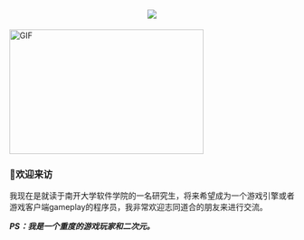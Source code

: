 <h1 align="center"> <img src="https://readme-typing-svg.herokuapp.com/?lines=console.log(%22Hello%2C%20World!%22);谢谢你这么可爱还来看我!&center=true&size=27"> </a> </h1>

<img align="middle" alt="GIF" src="https://github.com/abhisheknaiidu/abhisheknaiidu/blob/master/code.gif?raw=true" width="343" height="220" title="Do what you like, and do it best!"> &nbsp;&nbsp;&nbsp;&nbsp;

###  👋欢迎来访  
我现在是就读于南开大学软件学院的一名研究生，将来希望成为一个游戏引擎或者游戏客户端gameplay的程序员，我非常欢迎志同道合的朋友来进行交流。 

***PS：我是一个重度的游戏玩家和二次元。***





